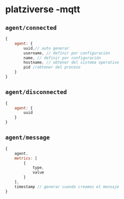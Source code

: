 # platziverse -mqtt


## `agent/connected`

``` js
{
    agent: {
        uuid,// auto generar
        username, // definir por configuración 
        name, // definir por configuración
        hostname, // obtener del sistema operativo
        pid //obtener del proceso
    }
}
```

## `agent/disconnected`

``` js
{
    agent: {
        uuid
    }
}
```

## `agent/message`

``` js
{
    agent,
    metrics: [
        {
            type,
            value
        }
    ],
    timestamp // generar cuando creamos el mensaje
}
```